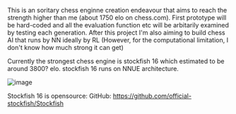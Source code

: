 This is an soritary chess enginne creation endeavour that aims to reach the strength higher than me 
(about 1750 elo on chess.com). First prototype will be hard-coded and all the evaluation function etc will be
arbitarily examined by testing each generation. After this project I'm also aiming to build chess AI that runs
by NN ideally by RL (However, for the computational limitation, I don't know how much strong it can get)

Currently the strongest chess engine is stockfish 16 which estimated to be around 3800? elo.
stockfish 16 runs on NNUE architecture.

![image](https://github.com/Gingnose/Chess_Engine/assets/136443889/d480e0ff-ff65-4660-9c8c-39a1c8e13148)


Stockfish 16 is opensource:
GitHub: https://github.com/official-stockfish/Stockfish
